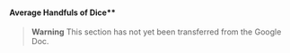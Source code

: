 #### Average Handfuls of Dice**

> **Warning**
> This section has not yet been transferred from the Google Doc.
